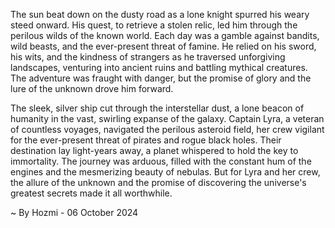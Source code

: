 
The sun beat down on the dusty road as a lone knight spurred his weary steed onward. His quest, to retrieve a stolen relic, led him through the perilous wilds of the known world.  Each day was a gamble against bandits, wild beasts, and the ever-present threat of famine. He relied on his sword, his wits, and the kindness of strangers as he traversed unforgiving landscapes, venturing into ancient ruins and battling mythical creatures.  The adventure was fraught with danger, but the promise of glory and the lure of the unknown drove him forward.

The sleek, silver ship cut through the interstellar dust, a lone beacon of humanity in the vast, swirling expanse of the galaxy. Captain Lyra, a veteran of countless voyages, navigated the perilous asteroid field, her crew vigilant for the ever-present threat of pirates and rogue black holes.  Their destination lay light-years away, a planet whispered to hold the key to immortality.  The journey was arduous, filled with the constant hum of the engines and the mesmerizing beauty of nebulas. But for Lyra and her crew, the allure of the unknown and the promise of discovering the universe's greatest secrets made it all worthwhile. 

~ By Hozmi - 06 October 2024
